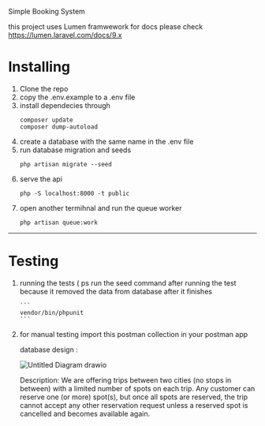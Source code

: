 Simple Booking System

this project uses Lumen framwework for docs please check[ https://lumen.laravel.com/docs/9.x ](https://lumen.laravel.com/docs/9.x/installation)
<h1>Installing</h1>
<ol>
<li> Clone the repo </li>
<li> copy the .env.example to a .env file </li>
<li> install dependecies through</li>
    
```
composer update
composer dump-autoload
```
    
<li> create a database with the same name in the .env file</li>
<li> run database migration and seeds </li>
    
```
php artisan migrate --seed
```
    
<li> serve the api </li>
    
```
php -S localhost:8000 -t public
```
 
    
<li> open another termihnal and run the queue worker</li>

```
php artisan queue:work
```
</ol> 
<hr>
<h1> Testing </h1> 
<ol>
<li> running the tests ( ps run the seed command after running the test because it removed the data from database after it finishes  </li>
    
    ```
    vendor/bin/phpunit
    ``` 
    
<li>
for manual testing import this postman collection in your postman app 

</li>

database design : 



![Untitled Diagram drawio](https://user-images.githubusercontent.com/20538134/170732642-bc9b3a8a-4ca4-4849-a599-e76c15e7df7d.png)



Description: We are offering trips between two cities (no stops in between) with a limited
number of spots on each trip. Any customer can reserve one (or more) spot(s), but once all
spots are reserved, the trip cannot accept any other reservation request unless a reserved
spot is cancelled and becomes available again.

